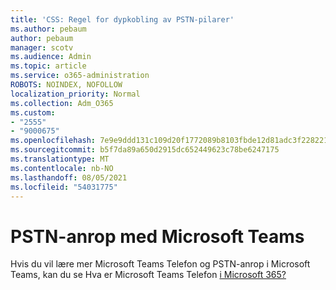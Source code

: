 ```yaml
---
title: 'CSS: Regel for dypkobling av PSTN-pilarer'
ms.author: pebaum
author: pebaum
manager: scotv
ms.audience: Admin
ms.topic: article
ms.service: o365-administration
ROBOTS: NOINDEX, NOFOLLOW
localization_priority: Normal
ms.collection: Adm_O365
ms.custom:
- "2555"
- "9000675"
ms.openlocfilehash: 7e9e9ddd131c109d20f1772089b8103fbde12d81adc3f2282210c8a9e2e43611
ms.sourcegitcommit: b5f7da89a650d2915dc652449623c78be6247175
ms.translationtype: MT
ms.contentlocale: nb-NO
ms.lasthandoff: 08/05/2021
ms.locfileid: "54031775"
---
```

# <a name="pstn-calling-with-microsoft-teams"></a>PSTN-anrop med Microsoft Teams

Hvis du vil lære mer Microsoft Teams Telefon og PSTN-anrop i Microsoft Teams, kan du se Hva er Microsoft Teams Telefon [i Microsoft 365?](https://docs.microsoft.com/microsoftteams/what-is-phone-system-in-office-365)